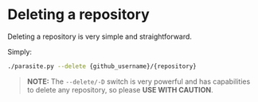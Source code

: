 # Deleting a repository

Deleting a repository is very simple and straightforward.

Simply:
```bash
./parasite.py --delete {github_username}/{repository}
```

> __NOTE:__ The `--delete/-D` switch is very powerful and has capabilities to delete any repository, so please __USE WITH CAUTION__.
